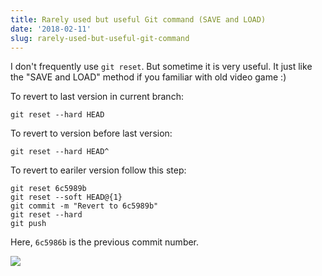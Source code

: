 ```yaml
---
title: Rarely used but useful Git command (SAVE and LOAD)
date: '2018-02-11'
slug: rarely-used-but-useful-git-command
---
```


I don't frequently use `git reset`. But sometime it is very useful. It just like the "SAVE and LOAD" method if you familiar with old video game :)

To revert to last version in current branch:

```
git reset --hard HEAD
```

To revert to version before last version:

```
git reset --hard HEAD^
```

To revert to eariler version follow this step:

```
git reset 6c5989b 
git reset --soft HEAD@{1}
git commit -m "Revert to 6c5989b"
git reset --hard
git push
```
Here, `6c5986b` is the previous commit number.

![](http://files.explosm.net/comics/comicsavegamenew.png)